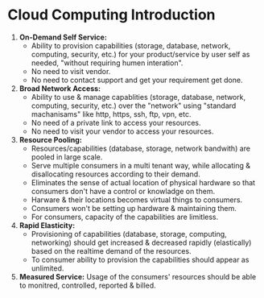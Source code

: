 
# Cloud Computing Introduction

1. **On-Demand Self Service:**
    - Ability to provision capabilities (storage, database, network, computing, security, etc.) for your product/service by user self as needed, "without requiring humen interation".
    - No need to visit vendor.
    - No need to contact support and get your requirement get done.
2. **Broad Network Access:**
    - Ability to use & manage capablities (storage, database, network, computing, security, etc.) over the "network" using "standard machanisams" like http, https, ssh, ftp, vpn, etc.
    - No need of a private link to access your resources.
    - No need to visit your vendor to access your resources.
3. **Resource Pooling:**
    - Resources/capabilities (database, storage, network bandwith) are pooled in large scale.
    - Serve multiple consumers in a multi tenant way, while allocating & disallocating resources according to their demand.
    - Eliminates the sense of actual location of physical hardware so that consumers don't have a control or knowladge on them.
    - Harware & their locations becomes virtual things to consumers.
    - Consumers won't be setting up hardware & maintaining them.
    - For consumers, capacity of the capabilities are limitless.
 4. **Rapid Elasticity:**
     - Provisioning of capabilities (database, storage, computing, networking) should get increased & decreased rapidly (elastically) based on the realtime demand of the resources.
     - To consumer ability to provision the capabilities should appear as unlimited.
4. **Measured Service:** Usage of the consumers' resources should be able to monitred, controlled, reported & billed.
